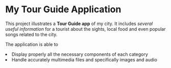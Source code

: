 # My Tour Guide Application

<p>This project illustrates a <strong>Tour Guide app</strong> of my city. It includes <em>several useful information</em> for a 
tourist about the sights, local food and even popular songs related to the city.<p>
<p>The application is able to</p>
<li>Display properly all the necessary components of each category</li>
<li>Handle accurately multimedia files and specifically images and audio</li>